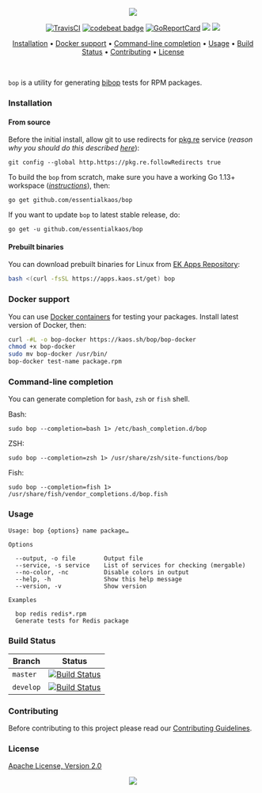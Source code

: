 <p align="center"><a href="#readme"><img src="https://gh.kaos.st/bop.svg"/></a></p>

<p align="center">
  <a href="https://travis-ci.com/essentialkaos/bop"><img src="https://travis-ci.com/essentialkaos/bop.svg?branch=master" alt="TravisCI" /></a>
  <a href="https://codebeat.co/projects/github-com-essentialkaos-bop-master"><img alt="codebeat badge" src="https://codebeat.co/badges/e0f30749-1508-45dd-8d1c-c074b200f101" /></a>
  <a href="https://goreportcard.com/report/github.com/essentialkaos/bop"><img src="https://goreportcard.com/badge/github.com/essentialkaos/bop" alt="GoReportCard" /></a>
  <a href="https://github.com/essentialkaos/bop/actions?query=workflow%3ACodeQL"><img src="https://github.com/essentialkaos/bop/workflows/CodeQL/badge.svg" /></a>
  <a href="#license"><img src="https://gh.kaos.st/apache2.svg"></a>
</p>

<p align="center"><a href="#installation">Installation</a> • <a href="#docker-support">Docker support</a> • <a href="#command-line-completion">Command-line completion</a> • <a href="#usage">Usage</a> • <a href="#build-status">Build Status</a> • <a href="#contributing">Contributing</a> • <a href="#license">License</a></p>

</br>

`bop` is a utility for generating [bibop](https://kaos.sh/bibop) tests for RPM packages.

### Installation

#### From source

Before the initial install, allow git to use redirects for [pkg.re](https://github.com/essentialkaos/pkgre) service (_reason why you should do this described [here](https://github.com/essentialkaos/pkgre#git-support)_):

```
git config --global http.https://pkg.re.followRedirects true
```

To build the `bop` from scratch, make sure you have a working Go 1.13+ workspace (_[instructions](https://golang.org/doc/install)_), then:

```
go get github.com/essentialkaos/bop
```

If you want to update `bop` to latest stable release, do:

```
go get -u github.com/essentialkaos/bop
```

#### Prebuilt binaries

You can download prebuilt binaries for Linux from [EK Apps Repository](https://apps.kaos.st/bop/latest):

```bash
bash <(curl -fsSL https://apps.kaos.st/get) bop
```

### Docker support

You can use [Docker containers](https://hub.docker.com/r/essentialkaos/bop) for testing your packages. Install latest version of Docker, then:

```bash
curl -#L -o bop-docker https://kaos.sh/bop/bop-docker
chmod +x bop-docker
sudo mv bop-docker /usr/bin/
bop-docker test-name package.rpm
```

### Command-line completion

You can generate completion for `bash`, `zsh` or `fish` shell.

Bash:
```
sudo bop --completion=bash 1> /etc/bash_completion.d/bop
```


ZSH:
```
sudo bop --completion=zsh 1> /usr/share/zsh/site-functions/bop
```


Fish:
```
sudo bop --completion=fish 1> /usr/share/fish/vendor_completions.d/bop.fish
```

### Usage

```
Usage: bop {options} name package…

Options

  --output, -o file        Output file
  --service, -s service    List of services for checking (mergable)
  --no-color, -nc          Disable colors in output
  --help, -h               Show this help message
  --version, -v            Show version

Examples

  bop redis redis*.rpm
  Generate tests for Redis package

```

### Build Status

| Branch | Status |
|--------|--------|
| `master` | [![Build Status](https://travis-ci.com/essentialkaos/bop.svg?branch=master)](https://travis-ci.com/essentialkaos/bop) |
| `develop` | [![Build Status](https://travis-ci.com/essentialkaos/bop.svg?branch=develop)](https://travis-ci.com/essentialkaos/bop) |

### Contributing

Before contributing to this project please read our [Contributing Guidelines](https://github.com/essentialkaos/contributing-guidelines#contributing-guidelines).

### License

[Apache License, Version 2.0](http://www.apache.org/licenses/LICENSE-2.0)

<p align="center"><a href="https://essentialkaos.com"><img src="https://gh.kaos.st/ekgh.svg"/></a></p>
